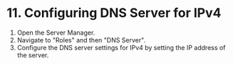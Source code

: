# 11. Configuring DNS Server for IPv4

1. Open the Server Manager.
2. Navigate to "Roles" and then "DNS Server".
3. Configure the DNS server settings for IPv4 by setting the IP address of the server.